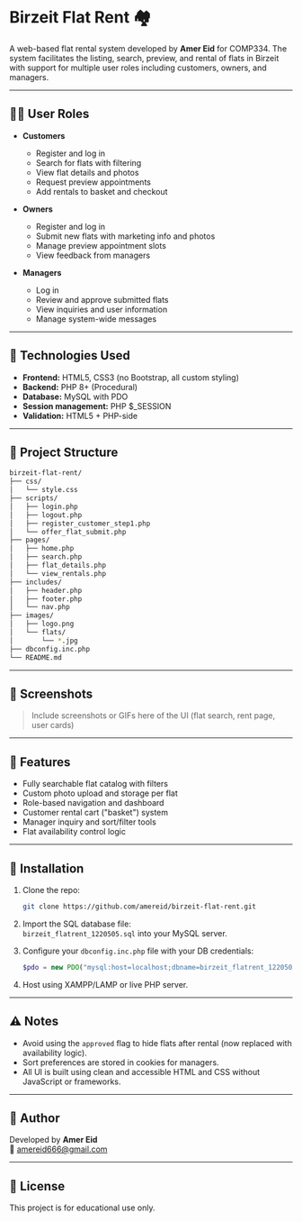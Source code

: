 # Birzeit Flat Rent 🏘️

A web-based flat rental system developed by **Amer Eid** for COMP334. The system facilitates the listing, search, preview, and rental of flats in Birzeit with support for multiple user roles including customers, owners, and managers.

---

## 🧑‍💼 User Roles

- **Customers**  
  - Register and log in  
  - Search for flats with filtering  
  - View flat details and photos  
  - Request preview appointments  
  - Add rentals to basket and checkout  

- **Owners**  
  - Register and log in  
  - Submit new flats with marketing info and photos  
  - Manage preview appointment slots  
  - View feedback from managers  

- **Managers**  
  - Log in  
  - Review and approve submitted flats  
  - View inquiries and user information  
  - Manage system-wide messages  

---

## 🧩 Technologies Used

- **Frontend:** HTML5, CSS3 (no Bootstrap, all custom styling)
- **Backend:** PHP 8+ (Procedural)
- **Database:** MySQL with PDO
- **Session management:** PHP $_SESSION
- **Validation:** HTML5 + PHP-side

---

## 📂 Project Structure

```bash
birzeit-flat-rent/
├── css/
│   └── style.css
├── scripts/
│   ├── login.php
│   ├── logout.php
│   ├── register_customer_step1.php
│   └── offer_flat_submit.php
├── pages/
│   ├── home.php
│   ├── search.php
│   ├── flat_details.php
│   └── view_rentals.php
├── includes/
│   ├── header.php
│   ├── footer.php
│   └── nav.php
├── images/
│   ├── logo.png
│   └── flats/
│       └── *.jpg
├── dbconfig.inc.php
└── README.md
```

---

## 📸 Screenshots

> Include screenshots or GIFs here of the UI (flat search, rent page, user cards)

---

## 🚀 Features

- Fully searchable flat catalog with filters
- Custom photo upload and storage per flat
- Role-based navigation and dashboard
- Customer rental cart ("basket") system
- Manager inquiry and sort/filter tools
- Flat availability control logic

---

## 📝 Installation

1. Clone the repo:
   ```bash
   git clone https://github.com/amereid/birzeit-flat-rent.git
   ```
2. Import the SQL database file:  
   `birzeit_flatrent_1220505.sql` into your MySQL server.

3. Configure your `dbconfig.inc.php` file with your DB credentials:
   ```php
   $pdo = new PDO("mysql:host=localhost;dbname=birzeit_flatrent_1220505", "username", "password");
   ```

4. Host using XAMPP/LAMP or live PHP server.

---

## ⚠️ Notes

- Avoid using the `approved` flag to hide flats after rental (now replaced with availability logic).
- Sort preferences are stored in cookies for managers.
- All UI is built using clean and accessible HTML and CSS without JavaScript or frameworks.

---

## 🙋 Author

Developed by **Amer Eid**  
📧 amereid666@gmail.com

---

## 📃 License

This project is for educational use only.

